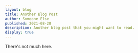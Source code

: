 ```yaml
---
layout: blog
title: Another Blog Post
author: Someone Else
published: 2021-08-28
description: Another blog post that you might want to read.
display: true
---
```


There's not much here.

